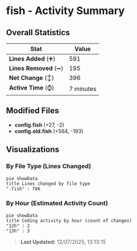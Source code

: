 # fish - Activity Summary 

## Overall Statistics

| Stat                   | Value                                                             |
| ---------------------- | ----------------------------------------------------------------- |
| **Lines Added** (➕)   | 591                                          |
| **Lines Removed** (➖) | 195                                        |
| **Net Change** (↕)    | 396                |
| **Active Time** (⌚)   | 7 minutes |


## Modified Files
- **config.fish** (+27, -2)
- **config.old.fish** (+564, -193)

## Visualizations

### By File Type (Lines Changed)

```mermaid
pie showData
title Lines changed by file type
".fish" : 786
```

### By Hour (Estimated Activity Count)

```mermaid
pie showData
title Coding activity by hour (count of changes)
"12h" : 2
"13h" : 3
```


> **Last Updated:** 12/07/2025, 13:13:15